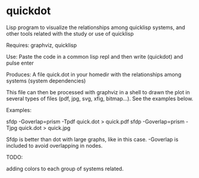 # quickdot
Lisp program to visualize the relationships among quicklisp systems, and other tools related with the study or use of quicklisp

Requires: graphviz, quicklisp

Use: 
Paste the code in a common lisp repl and then write (quickdot) and pulse enter

Produces: 
A file quick.dot in your homedir with the relationships among systems (system dependencies) 

This file can then be processed with graphviz in a shell to drawn the plot in several types of files (pdf, jpg, svg, xfig, bitmap...). See the examples below.

Examples:

sfdp -Goverlap=prism -Tpdf quick.dot > quick.pdf
sfdp -Goverlap=prism -Tjpg quick.dot > quick.jpg

Sfdp is better than dot with large graphs, like in this case. -Goverlap is included to avoid overlapping in nodes.

TODO:

adding colors to each group of systems related.
